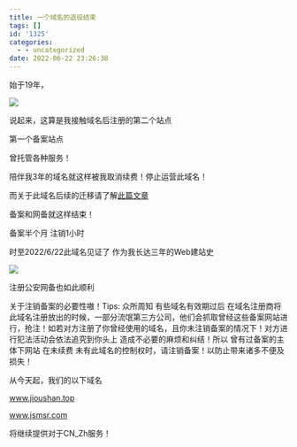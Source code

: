 ```yaml
---
title: 一个域名的退役结束
tags: []
id: '1325'
categories:
  - - uncategorized
date: 2022-06-22 23:26:38
---
```


始于19年，

![](https://cdn2.jioushan.top/LightPicture/2022/06/f24ab29a8858deca.png)

说起来，这算是我接触域名后注册的第二个站点

第一个备案站点

曾托管各种服务！

陪伴我3年的域名就这样被我取消续费！停止运营此域名！

而关于此域名后续的迁移请了解[此篇文章](https://about.jsmsr.com/?p=139)

备案和网备就这样结束！

备案半个月 注销1小时

时至2022/6/22此域名见证了 作为我长达三年的Web建站史

![](https://cdn2.jioushan.top/LightPicture/2022/06/74c8493c93545a0e.png)

注册公安网备也如此顺利

关于注销备案的必要性嗷！Tips: 众所周知 有些域名有效期过后 在域名注册商将此域名注册放出的时候，一部分流氓第三方公司，他们会抓取曾经这些备案网站进行，抢注！如若对方注册了你曾经使用的域名，且你未注销备案的情况下！对方进行犯法活动会依法追究到你头上 造成不必要的麻烦和纠结！所以 曾有过备案的主体下网站 在未续费 未有此域名的控制权时，请注销备案！以防止带来诸多不便及损失！

从今天起，我们的以下域名

www.jioushan.top

www.jsmsr.com

将继续提供对于CN\_Zh服务！